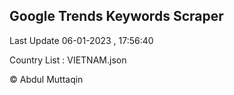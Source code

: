 

## Google Trends Keywords Scraper 
 
Last Update 06-01-2023 , 17:56:40

Country List :
VIETNAM.json



© Abdul Muttaqin 
